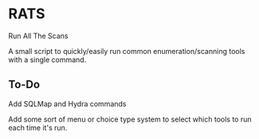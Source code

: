 # RATS
Run All The Scans

A small script to quickly/easily run common enumeration/scanning tools with a single command.

To-Do
-----

Add SQLMap and Hydra commands

Add some sort of menu or choice type system to select which tools to run each time it's run.
